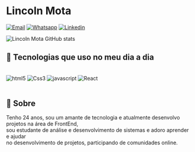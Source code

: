 # Lincoln Mota



[![Email](https://img.shields.io/badge/Microsoft_Outlook-0078D4?style=for-the-badge&logo=microsoft-outlook&logoColor=white)](mailto:lincolnk.k@hotmail.com)
[![Whatsapp](https://img.shields.io/badge/WhatsApp-25D366?style=for-the-badge&logo=whatsapp&logoColor=white)](https://api.whatsapp.com/send/?phone=5512996491481&text&type=phone_number&app_absent=0)
[![Linkedin](https://img.shields.io/badge/LinkedIn-0077B5?style=for-the-badge&logo=linkedin&logoColor=white)](https://www.linkedin.com/in/lincolnmota07/)

![Lincoln Mota GitHub stats](https://github-readme-stats.vercel.app/api?username=LincolnMota07&show_icons=true&theme=tokyonight)


## 🚀 Tecnologias que uso no meu dia a dia

<div style="display: inline_block"><br>
    <img align="center" alt="html5" src="https://img.shields.io/badge/HTML5-E34F26?style=for-the-badge&logo=html5&logoColor=white">
    <img align="center" alt="Css3" src="https://img.shields.io/badge/CSS3-1572B6?style=for-the-badge&logo=css3&logoColor=white">
    <img align="center" alt="javascript" src="https://img.shields.io/badge/JavaScript-323330?style=for-the-badge&logo=javascript&logoColor=F7DF1E">
    <img align="center" alt="React" src="https://img.shields.io/badge/React-20232A?style=for-the-badge&logo=react&logoColor=61DAFB">
</div><br>

## 📖 Sobre
<p>Tenho 24 anos, sou um amante de tecnologia e atualmente desenvolvo projetos na área de FrontEnd,<br> sou estudante de análise e desenvolvimento de sistemas e adoro aprender e ajudar<br> no desenvolvimento de projetos, participando de comunidades online.</p>
